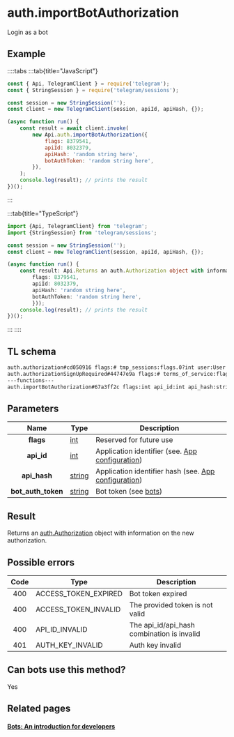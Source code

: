 # auth.importBotAuthorization

Login as a bot

## Example

::::tabs
:::tab{title="JavaScript"}

```js
const { Api, TelegramClient } = require('telegram');
const { StringSession } = require('telegram/sessions');

const session = new StringSession('');
const client = new TelegramClient(session, apiId, apiHash, {});

(async function run() {
    const result = await client.invoke(
        new Api.auth.importBotAuthorization({
            flags: 8379541,
            apiId: 8032379,
            apiHash: 'random string here',
            botAuthToken: 'random string here',
        }),
    );
    console.log(result); // prints the result
})();
```

:::

:::tab{title="TypeScript"}

```ts
import {Api, TelegramClient} from 'telegram';
import {StringSession} from 'telegram/sessions';

const session = new StringSession('');
const client = new TelegramClient(session, apiId, apiHash, {});

(async function run() {
    const result: Api.Returns an auth.Authorization object with information on the new authorization. = await client.invoke(new Api.auth.importBotAuthorization({
		flags: 8379541,
		apiId: 8032379,
		apiHash: 'random string here',
		botAuthToken: 'random string here',
		}));
    console.log(result); // prints the result
})();

```

:::
::::

## TL schema

```txt
auth.authorization#cd050916 flags:# tmp_sessions:flags.0?int user:User = auth.Authorization;
auth.authorizationSignUpRequired#44747e9a flags:# terms_of_service:flags.0?help.TermsOfService = auth.Authorization;
---functions---
auth.importBotAuthorization#67a3ff2c flags:int api_id:int api_hash:string bot_auth_token:string = auth.Authorization;
```

## Parameters

|        Name        | Type                                            | Description                                                                             |
| :----------------: | ----------------------------------------------- | --------------------------------------------------------------------------------------- |
|     **flags**      | [int](https://core.telegram.org/type/int)       | Reserved for future use                                                                 |
|     **api_id**     | [int](https://core.telegram.org/type/int)       | Application identifier (see. [App configuration](https://core.telegram.org/myapp))      |
|    **api_hash**    | [string](https://core.telegram.org/type/string) | Application identifier hash (see. [App configuration](https://core.telegram.org/myapp)) |
| **bot_auth_token** | [string](https://core.telegram.org/type/string) | Bot token (see [bots](https://core.telegram.org/bots))                                  |

## Result

Returns an [auth.Authorization](https://core.telegram.org/type/auth.Authorization) object with information on the new authorization.

## Possible errors

| Code | Type                 | Description                                |
| :--: | -------------------- | ------------------------------------------ |
| 400  | ACCESS_TOKEN_EXPIRED | Bot token expired                          |
| 400  | ACCESS_TOKEN_INVALID | The provided token is not valid            |
| 400  | API_ID_INVALID       | The api_id/api_hash combination is invalid |
| 401  | AUTH_KEY_INVALID     | Auth key invalid                           |

## Can bots use this method?

Yes

## Related pages

#### [Bots: An introduction for developers](https://core.telegram.org/bots)
